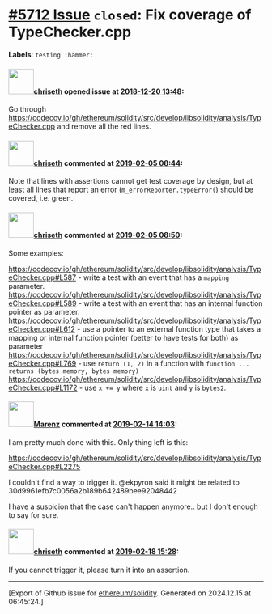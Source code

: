 # [\#5712 Issue](https://github.com/ethereum/solidity/issues/5712) `closed`: Fix coverage of TypeChecker.cpp
**Labels**: `testing :hammer:`


#### <img src="https://avatars.githubusercontent.com/u/9073706?v=4" width="50">[chriseth](https://github.com/chriseth) opened issue at [2018-12-20 13:48](https://github.com/ethereum/solidity/issues/5712):

Go through https://codecov.io/gh/ethereum/solidity/src/develop/libsolidity/analysis/TypeChecker.cpp and remove all the red lines.

#### <img src="https://avatars.githubusercontent.com/u/9073706?v=4" width="50">[chriseth](https://github.com/chriseth) commented at [2019-02-05 08:44](https://github.com/ethereum/solidity/issues/5712#issuecomment-460556201):

Note that lines with assertions cannot get test coverage by design, but at least all lines that report an error (`m_errorReporter.typeError(`) should be covered, i.e. green.

#### <img src="https://avatars.githubusercontent.com/u/9073706?v=4" width="50">[chriseth](https://github.com/chriseth) commented at [2019-02-05 08:50](https://github.com/ethereum/solidity/issues/5712#issuecomment-460557585):

Some examples:

 https://codecov.io/gh/ethereum/solidity/src/develop/libsolidity/analysis/TypeChecker.cpp#L587 - write a test with an event that has a `mapping` parameter.
 https://codecov.io/gh/ethereum/solidity/src/develop/libsolidity/analysis/TypeChecker.cpp#L589 - write a test with an event that has an internal function pointer as parameter.
 https://codecov.io/gh/ethereum/solidity/src/develop/libsolidity/analysis/TypeChecker.cpp#L612 - use a pointer to an external function type that takes a mapping or internal function pointer (better to have tests for both) as parameter
 https://codecov.io/gh/ethereum/solidity/src/develop/libsolidity/analysis/TypeChecker.cpp#L769 - use `return (1, 2)` in a function with `function ... returns (bytes memory, bytes memory)`
 https://codecov.io/gh/ethereum/solidity/src/develop/libsolidity/analysis/TypeChecker.cpp#L1172 - use `x += y` where `x` is `uint` and `y` is `bytes2`.

#### <img src="https://avatars.githubusercontent.com/u/424752?u=2d50de05ec528b9b84f8b905a56e90669b0f8927&v=4" width="50">[Marenz](https://github.com/Marenz) commented at [2019-02-14 14:03](https://github.com/ethereum/solidity/issues/5712#issuecomment-463638301):

I am pretty much done with this. Only thing left is this:

https://codecov.io/gh/ethereum/solidity/src/develop/libsolidity/analysis/TypeChecker.cpp#L2275

I couldn't find a way to trigger it. @ekpyron said it might be related to 30d9961efb7c0056a2b189b642489bee92048442

I have a suspicion that the case can't happen anymore.. but I don't enough to say for sure.

#### <img src="https://avatars.githubusercontent.com/u/9073706?v=4" width="50">[chriseth](https://github.com/chriseth) commented at [2019-02-18 15:28](https://github.com/ethereum/solidity/issues/5712#issuecomment-464774851):

If you cannot trigger it, please turn it into an assertion.


-------------------------------------------------------------------------------



[Export of Github issue for [ethereum/solidity](https://github.com/ethereum/solidity). Generated on 2024.12.15 at 06:45:24.]
